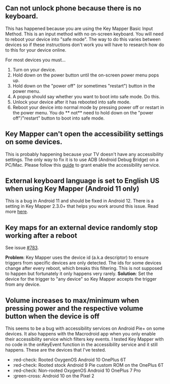 ## Can not unlock phone because there is no keyboard.

This has happened because you are using the Key Mapper Basic Input Method. This is an input method
with no on-screen keyboard. You will need to reboot your device into "safe mode". The way to do this
varies between devices so if these instructions don't work you will have to research how do to this
for your device online.

For most devices you must...

1. Turn on your device.
2. Hold down on the power button until the on-screen power menu pops up.
3. Hold down on the "power off" (or sometimes "restart") button in the power menu.
4. A popup should say whether you want to boot into safe mode. Do this.
5. Unlock your device after it has rebooted into safe mode.
6. Reboot your device into normal mode by pressing power off or restart in the power menu. You do **
   not** need to hold down on the "power off"/"restart" button to boot into safe mode.

## Key Mapper can't open the accessibility settings on some devices.

This is probably happening because your TV doesn't have any accessibility settings. The only way to
fix it is to use ADB (Android Debug Bridge) on a PC/Mac. Please follow
this [guide](user-guide/adb-permissions.md#enabling-the-accessibility-service) to grant enable the
accessibility service.

## External keyboard language is set to English US when using Key Mapper (Android 11 only)

This is a bug in Android 11 and should be fixed in Android 12. There is a setting in Key Mapper
2.3.0+ that helps you work around this issue. Read
more [here](https://sds100.github.io/KeyMapper/redirects/android-11-device-id-bug-work-around).

## Key maps for an external device randomly stop working after a reboot

See issue [#783](https://github.com/sds100/KeyMapper/issues/783).

**Problem**: Key Mapper uses the device id (a.k.a descriptor) to ensure triggers from specific
devices are only detected. The ids for some devices change after every reboot, which breaks this
filtering. This is not supposed to happen but fortunately it only happens very rarely.
**Solution**: Set the device for the trigger to "any device" so Key Mapper accepts the trigger from
any device.

## Volume increases to max/minimum when pressing power and the respective volume button when the device is off

This seems to be a bug with accessibility services on Android Pie+ on some devices. It also happens with the Macrodroid app when you only enable their accessibility service which filters key events. I tested Key Mapper with no code in the onKeyEvent function in the accessibility service and it still happens. These are the devices that I've tested.

- :red-check: Rooted OxygenOS Android 10 OnePlus 6T
- :red-check: Rooted stock Android 9 Pie custom ROM on the OnePlus 6T
- :red-check: Non-rooted OxygenOS Android 10 OnePlus 7 Pro
- :green-cross: Android 10 on the Pixel 2
